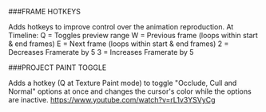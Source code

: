 ###FRAME HOTKEYS

Adds hotkeys to improve control over the animation reproduction. At Timeline:
Q = Toggles preview range
W = Previous frame (loops within start & end frames)
E = Next frame (loops within start & end frames)
2 = Decreases Framerate by 5
3 = Increases Framerate by 5

###PROJECT PAINT TOGGLE

Adds a hotkey (Q at Texture Paint mode) to toggle "Occlude, Cull and Normal" options at once and changes the cursor's color while the options are inactive.
https://www.youtube.com/watch?v=rL1v3YSVyCg




